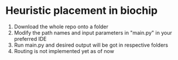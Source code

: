 # Heuristic placement in biochip

1.  Download the whole repo onto a folder <br/>
2.  Modify the path names and input parameters in "main.py" in your preferred IDE <br/>
3.  Run main.py and desired output will be got in respective folders <br/>
4.  Routing is not implemented yet as of now
